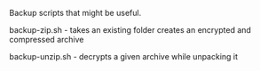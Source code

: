 Backup scripts that might be useful.

backup-zip.sh   - takes an existing folder creates an encrypted and compressed archive

backup-unzip.sh - decrypts a given archive while unpacking it
